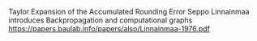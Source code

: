 Taylor Expansion of the Accumulated Rounding Error
Seppo Linnainmaa introduces Backpropagation and computational graphs
https://papers.baulab.info/papers/also/Linnainmaa-1976.pdf
